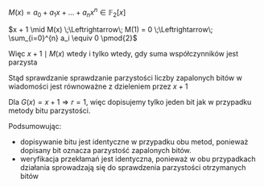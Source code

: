 $M(x) = a_0 + a_1 x + \dots + a_n x^n \in \mathbb{F}_2[x]$

$x + 1 \mid M(x) \;\Leftrightarrow\; M(1) = 0 \;\Leftrightarrow\; \sum_{i=0}^{n} a_i \equiv 0 \pmod{2}$

Więc $x + 1 \mid M(x)$ wtedy i tylko wtedy, gdy suma współczynników jest parzysta

Stąd sprawdzanie sprawdzanie parzystości liczby zapalonych bitów w wiadomości jest równoważne z dzieleniem przez $x + 1$

Dla $G(x) = x + 1 \Rightarrow r = 1$, więc dopisujemy tylko jeden bit jak w przypadku metody bitu parzystości.

Podsumowując:
- dopisywanie bitu jest identyczne w przypadku obu metod, ponieważ dopisany bit oznacza parzystość zapalonych bitów.
- weryfikacja przekłamań jest identyczna, ponieważ w obu przypadkach działania sprowadzają się do sprawdzenia parzystości otrzymanych bitów
